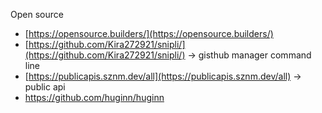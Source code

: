Open source  
- [https://opensource.builders/](https://opensource.builders/)
- [https://github.com/Kira272921/snipli/](https://github.com/Kira272921/snipli/) -> gisthub manager command line
- [https://publicapis.sznm.dev/all](https://publicapis.sznm.dev/all) -> public api
- https://github.com/huginn/huginn
